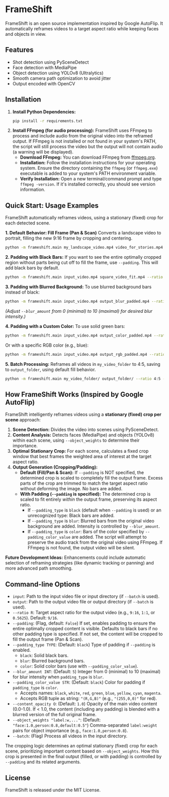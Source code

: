 # FrameShift

FrameShift is an open source implementation inspired by Google AutoFlip. It automatically reframes
videos to a target aspect ratio while keeping faces and objects in view.

## Features

- Shot detection using PySceneDetect
- Face detection with MediaPipe
- Object detection using YOLOv8 (Ultralytics)
- Smooth camera path optimization to avoid jitter
- Output encoded with OpenCV

## Installation

1.  **Install Python Dependencies:**
    ```bash
    pip install -r requirements.txt
    ```
2.  **Install FFmpeg (for audio processing):**
    FrameShift uses FFmpeg to process and include audio from the original video into the reframed output. If FFmpeg is not installed or not found in your system's PATH, the script will still process the video but the output will not contain audio (a warning will be displayed).
    *   **Download FFmpeg:** You can download FFmpeg from [ffmpeg.org](https://ffmpeg.org/download.html).
    *   **Installation:** Follow the installation instructions for your operating system. Ensure the directory containing the `ffmpeg` (or `ffmpeg.exe`) executable is added to your system's PATH environment variable.
    *   **Verify Installation:** Open a new terminal/command prompt and type `ffmpeg -version`. If it's installed correctly, you should see version information.

## Quick Start: Usage Examples

FrameShift automatically reframes videos, using a stationary (fixed) crop for each detected scene.

**1. Default Behavior: Fill Frame (Pan & Scan)**
   Converts a landscape video to portrait, filling the new 9:16 frame by cropping and centering.
   ```bash
   python -m frameshift.main my_landscape_video.mp4 video_for_stories.mp4 --ratio 9:16
   ```

**2. Padding with Black Bars:**
   If you want to see the entire optimally cropped region without parts being cut off to fill the frame, use `--padding`. This will add black bars by default.
   ```bash
   python -m frameshift.main input_video.mp4 square_video_fit.mp4 --ratio 1:1 --padding
   ```

**3. Padding with Blurred Background:**
   To use blurred background bars instead of black:
   ```bash
   python -m frameshift.main input_video.mp4 output_blur_padded.mp4 --ratio 16:9 --padding --padding_type blur --blur_amount 5
   ```
   *(Adjust `--blur_amount` from 0 (minimal) to 10 (maximal) for desired blur intensity.)*

**4. Padding with a Custom Color:**
   To use solid green bars:
   ```bash
   python -m frameshift.main input_video.mp4 output_color_padded.mp4 --ratio 4:3 --padding --padding_type color --padding_color_value green
   ```
   Or with a specific RGB color (e.g., blue):
   ```bash
   python -m frameshift.main input_video.mp4 output_rgb_padded.mp4 --ratio 4:3 --padding --padding_type color --padding_color_value "(0,0,255)"
   ```

**5. Batch Processing:**
   Reframes all videos in `my_video_folder` to 4:5, saving to `output_folder`, using default fill behavior.
   ```bash
   python -m frameshift.main my_video_folder/ output_folder/ --ratio 4:5 --batch
   ```

## How FrameShift Works (Inspired by Google AutoFlip)

FrameShift intelligently reframes videos using a **stationary (fixed) crop per scene** approach:

1.  **Scene Detection:** Divides the video into scenes using PySceneDetect.
2.  **Content Analysis:** Detects faces (MediaPipe) and objects (YOLOv8) within each scene, using `--object_weights` to determine their importance.
3.  **Optimal Stationary Crop:** For each scene, calculates a fixed crop window that best frames the weighted area of interest at the target aspect ratio.
4.  **Output Generation (Cropping/Padding):**
    *   **Default (Fill/Pan & Scan):** If `--padding` is NOT specified, the determined crop is scaled to completely fill the output frame. Excess parts of the crop are trimmed to match the target aspect ratio without deforming the image. No bars are added.
    *   **With Padding (`--padding` is specified):** The determined crop is scaled to fit entirely *within* the output frame, preserving its aspect ratio.
        *   If `--padding_type` is `black` (default when `--padding` is used) or an unrecognized type: Black bars are added.
        *   If `--padding_type` is `blur`: Blurred bars from the original video background are added. Intensity is controlled by `--blur_amount`.
        *   If `--padding_type` is `color`: Bars of the color specified by `--padding_color_value` are added.
    The script will attempt to preserve the audio track from the original video using FFmpeg. If FFmpeg is not found, the output video will be silent.

**Future Development Ideas:**
Enhancements could include automatic selection of reframing strategies (like dynamic tracking or panning) and more advanced path smoothing.

## Command-line Options

*   `input`: Path to the input video file or input directory (if `--batch` is used).
*   `output`: Path to the output video file or output directory (if `--batch` is used).
*   `--ratio R`: Target aspect ratio for the output video (e.g., `9:16`, `1:1`, or `0.5625`). Default: `9/16`.
*   `--padding`: (Flag, default: `False`) If set, enables padding to ensure the entire optimally cropped content is visible. Defaults to black bars if no other padding type is specified. If not set, the content will be cropped to fill the output frame (Pan & Scan).
*   `--padding_type TYPE`: (Default: `black`) Type of padding if `--padding` is enabled.
    *   `black`: Solid black bars.
    *   `blur`: Blurred background bars.
    *   `color`: Solid color bars (use with `--padding_color_value`).
*   `--blur_amount INT`: (Default: `5`) Integer from 0 (minimal) to 10 (maximal) for blur intensity when `padding_type` is `blur`.
*   `--padding_color_value STR`: (Default: `black`) Color for padding if `padding_type` is `color`.
    *   Accepts names: `black`, `white`, `red`, `green`, `blue`, `yellow`, `cyan`, `magenta`.
    *   Accepts RGB tuple as string: `"(R,G,B)"` (e.g., `"(255,0,0)"` for red).
*   `--content_opacity O`: (Default: `1.0`) Opacity of the main video content (0.0-1.0). If < 1.0, the content (including any padding) is blended with a blurred version of the full original frame.
*   `--object_weights "label:w,..."`: (Default: `"face:1.0,person:0.8,default:0.5"`) Comma-separated `label:weight` pairs for object importance (e.g., `face:1.0,person:0.8`).
*   `--batch`: (Flag) Process all videos in the input directory.

The cropping logic determines an optimal stationary (fixed) crop for each scene, prioritizing important content based on `--object_weights`. How this crop is presented in the final output (filled, or with padding) is controlled by `--padding` and its related arguments.

## License

FrameShift is released under the MIT License.
